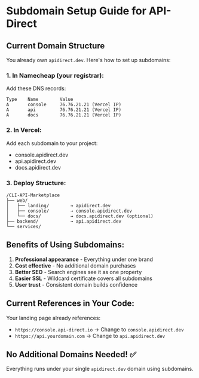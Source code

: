 # Subdomain Setup Guide for API-Direct

## Current Domain Structure

You already own `apidirect.dev`. Here's how to set up subdomains:

### 1. In Namecheap (your registrar):
Add these DNS records:
```
Type    Name        Value
A       console     76.76.21.21 (Vercel IP)
A       api         76.76.21.21 (Vercel IP)
A       docs        76.76.21.21 (Vercel IP)
```

### 2. In Vercel:
Add each subdomain to your project:
- console.apidirect.dev
- api.apidirect.dev
- docs.apidirect.dev

### 3. Deploy Structure:

```
/CLI-API-Marketplace
├── web/
│   ├── landing/        → apidirect.dev
│   ├── console/        → console.apidirect.dev
│   └── docs/           → docs.apidirect.dev (optional)
├── backend/            → api.apidirect.dev
└── services/
```

## Benefits of Using Subdomains:

1. **Professional appearance** - Everything under one brand
2. **Cost effective** - No additional domain purchases
3. **Better SEO** - Search engines see it as one property
4. **Easier SSL** - Wildcard certificate covers all subdomains
5. **User trust** - Consistent domain builds confidence

## Current References in Your Code:

Your landing page already references:
- `https://console.api-direct.io` → Change to `console.apidirect.dev`
- `https://api.yourdomain.com` → Change to `api.apidirect.dev`

## No Additional Domains Needed! ✅

Everything runs under your single `apidirect.dev` domain using subdomains.